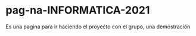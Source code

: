# pag-na-INFORMATICA-2021
Es una pagina para ir haciendo el proyecto con el grupo, una demostración

